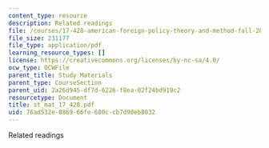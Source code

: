 ```yaml
---
content_type: resource
description: Related readings
file: /courses/17-428-american-foreign-policy-theory-and-method-fall-2004/76ad532e086966fe680ccb7d90eb8032_st_mat_17_428.pdf
file_size: 231177
file_type: application/pdf
learning_resource_types: []
license: https://creativecommons.org/licenses/by-nc-sa/4.0/
ocw_type: OCWFile
parent_title: Study Materials
parent_type: CourseSection
parent_uid: 2a26d945-df7d-6226-f8ea-02f24bd919c2
resourcetype: Document
title: st_mat_17_428.pdf
uid: 76ad532e-0869-66fe-680c-cb7d90eb8032
---
```

Related readings